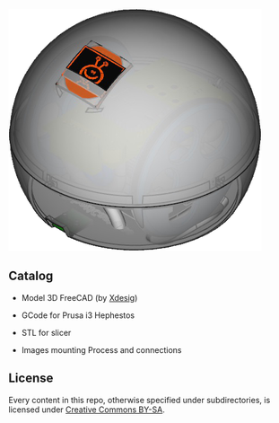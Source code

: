 
![Pi GAMESP Robot](completo.png)

## Catalog

- Model 3D FreeCAD (by [Xdesig][XDE01])

- GCode for Prusa i3 Hephestos

- STL for slicer

- Images mounting Process and connections


## License

Every content in this repo, otherwise specified under subdirectories, is 
licensed under [Creative Commons BY-SA](LICENSE).

[XDE01]: https://twitter.com/xdesig
